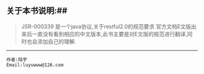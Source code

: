 ## 关于本书说明:##
>    JSR-000339 是一个java协议,关于restful2.0的规范要求.官方文档E文版出来后一直没有看到相应的中文版本,此书主要是对E文版的规范进行翻译,同时也会添加自己的理解.
    
----
    作者:陆宇
    Email:luyuwww@126.com